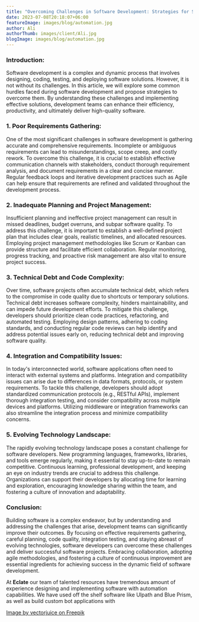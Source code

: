 ```yaml
---
title: "Overcoming Challenges in Software Development: Strategies for Success"
date: 2023-07-08T20:18:07+06:00
featureImage: images/blog/automation.jpg
author: Ali 
authorThumb: images/client/Ali.jpg
blogImage: images/blog/automation.jpg
---
```


### Introduction:
Software development is a complex and dynamic process that involves designing, coding, testing, and deploying software solutions. However, it is not without its challenges. In this article, we will explore some common hurdles faced during software development and propose strategies to overcome them. By understanding these challenges and implementing effective solutions, development teams can enhance their efficiency, productivity, and ultimately deliver high-quality software.
### 1. Poor Requirements Gathering:
One of the most significant challenges in software development is gathering accurate and comprehensive requirements. Incomplete or ambiguous requirements can lead to misunderstandings, scope creep, and costly rework. To overcome this challenge, it is crucial to establish effective communication channels with stakeholders, conduct thorough requirement analysis, and document requirements in a clear and concise manner. Regular feedback loops and iterative development practices such as Agile can help ensure that requirements are refined and validated throughout the development process.

### 2. Inadequate Planning and Project Management:
Insufficient planning and ineffective project management can result in missed deadlines, budget overruns, and subpar software quality. To address this challenge, it is important to establish a well-defined project plan that includes clear goals, realistic timelines, and allocated resources. Employing project management methodologies like Scrum or Kanban can provide structure and facilitate efficient collaboration. Regular monitoring, progress tracking, and proactive risk management are also vital to ensure project success.

### 3. Technical Debt and Code Complexity:
Over time, software projects often accumulate technical debt, which refers to the compromise in code quality due to shortcuts or temporary solutions. Technical debt increases software complexity, hinders maintainability, and can impede future development efforts. To mitigate this challenge, developers should prioritize clean code practices, refactoring, and automated testing. Employing design patterns, adhering to coding standards, and conducting regular code reviews can help identify and address potential issues early on, reducing technical debt and improving software quality.

### 4. Integration and Compatibility Issues:
In today's interconnected world, software applications often need to interact with external systems and platforms. Integration and compatibility issues can arise due to differences in data formats, protocols, or system requirements. To tackle this challenge, developers should adopt standardized communication protocols (e.g., RESTful APIs), implement thorough integration testing, and consider compatibility across multiple devices and platforms. Utilizing middleware or integration frameworks can also streamline the integration process and minimize compatibility concerns.

### 5. Evolving Technology Landscape:
The rapidly evolving technology landscape poses a constant challenge for software developers. New programming languages, frameworks, libraries, and tools emerge regularly, making it essential to stay up-to-date to remain competitive. Continuous learning, professional development, and keeping an eye on industry trends are crucial to address this challenge. Organizations can support their developers by allocating time for learning and exploration, encouraging knowledge sharing within the team, and fostering a culture of innovation and adaptability.

### Conclusion:
Building software is a complex endeavor, but by understanding and addressing the challenges that arise, development teams can significantly improve their outcomes. By focusing on effective requirements gathering, careful planning, code quality, integration testing, and staying abreast of evolving technologies, software developers can overcome these challenges and deliver successful software projects. Embracing collaboration, adopting agile methodologies, and fostering a culture of continuous improvement are essential ingredients for achieving success in the dynamic field of software development.

At __Eclate__ our team of talented resources have tremendous amount of experience designing and implementing software with automation capabilities. We have used off the shelf software like UIpath and Blue Prism, as well as build custom bot applications with 


[Image by vectorjuice on Freepik](https://www.freepik.com/free-vector/workforce-organization-management_12085341.htm#query=automation&position=2&from_view=search&track=sph "Image by vectorjuice on Freepik")
